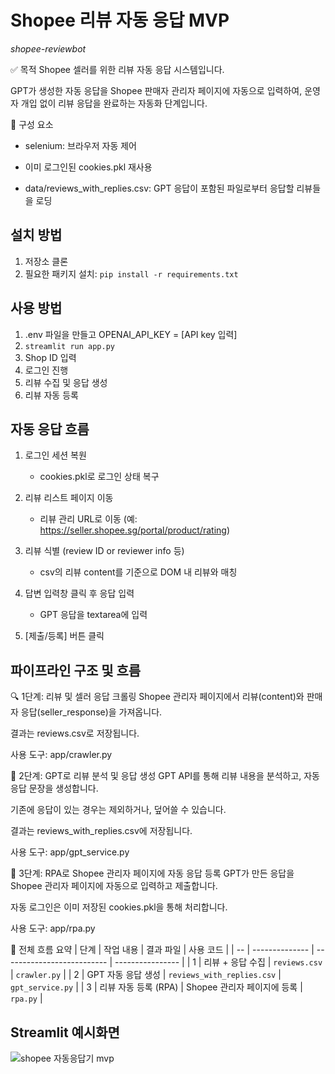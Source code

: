 # Shopee 리뷰 자동 응답 MVP
*shopee-reviewbot*

✅ 목적
Shopee 셀러를 위한 리뷰 자동 응답 시스템입니다.

GPT가 생성한 자동 응답을 Shopee 판매자 관리자 페이지에 자동으로 입력하여, 운영자 개입 없이 리뷰 응답을 완료하는 자동화 단계입니다.


🧩 구성 요소
 - selenium: 브라우저 자동 제어

 - 이미 로그인된 cookies.pkl 재사용

 - data/reviews_with_replies.csv: GPT 응답이 포함된 파일로부터 응답할 리뷰들을 로딩


## 설치 방법
1. 저장소 클론
2. 필요한 패키지 설치: `pip install -r requirements.txt`

## 사용 방법
1. .env 파일을 만들고 OPENAI_API_KEY = [API key 입력]
1. `streamlit run app.py`
2. Shop ID 입력
3. 로그인 진행
4. 리뷰 수집 및 응답 생성
5. 리뷰 자동 등록


## 자동 응답 흐름
1. 로그인 세션 복원
   - cookies.pkl로 로그인 상태 복구

4. 리뷰 리스트 페이지 이동
   - 리뷰 관리 URL로 이동 (예: https://seller.shopee.sg/portal/product/rating)

3. 리뷰 식별 (review ID or reviewer info 등)
   - csv의 리뷰 content를 기준으로 DOM 내 리뷰와 매칭

5. 답변 입력창 클릭 후 응답 입력
   - GPT 응답을 textarea에 입력

5. [제출/등록] 버튼 클릭


## 파이프라인 구조 및 흐름

🔍 1단계: 리뷰 및 셀러 응답 크롤링
Shopee 관리자 페이지에서 리뷰(content)와 판매자 응답(seller_response)을 가져옵니다.

결과는 reviews.csv로 저장됩니다.

사용 도구: app/crawler.py



🧠 2단계: GPT로 리뷰 분석 및 응답 생성
GPT API를 통해 리뷰 내용을 분석하고, 자동 응답 문장을 생성합니다.

기존에 응답이 있는 경우는 제외하거나, 덮어쓸 수 있습니다.

결과는 reviews_with_replies.csv에 저장됩니다.

사용 도구: app/gpt_service.py



🤖 3단계: RPA로 Shopee 관리자 페이지에 자동 응답 등록
GPT가 만든 응답을 Shopee 관리자 페이지에 자동으로 입력하고 제출합니다.

자동 로그인은 이미 저장된 cookies.pkl을 통해 처리합니다.

사용 도구: app/rpa.py





🔁 전체 흐름 요약
| 단계 | 작업 내용          | 결과 파일                      | 사용 코드            |
| -- | -------------- | -------------------------- | ---------------- |
| 1  | 리뷰 + 응답 수집     | `reviews.csv`              | `crawler.py`     |
| 2  | GPT 자동 응답 생성   | `reviews_with_replies.csv` | `gpt_service.py` |
| 3  | 리뷰 자동 등록 (RPA) | Shopee 관리자 페이지에 등록         | `rpa.py`         |




## Streamlit 예시화면
![shopee 자동응답기 mvp](https://github.com/user-attachments/assets/1b297702-e0b9-4839-9f92-96a8385b113c)


